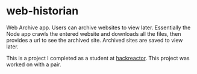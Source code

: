 # web-historian

Web Archive app. Users can archive websites to view later. Essentially the Node app crawls the entered website and downloads all the files, then provides a url to see the archived site. Archived sites are saved to view later.

This is a project I completed as a student at [hackreactor](http://hackreactor.com). This project was worked on with a pair.
